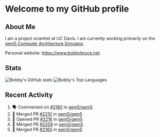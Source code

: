 # Welcome to my GitHub profile

## About Me

I am a project scientist at UC Davis. I am currently working primarily on the [gem5 Computer Architecture Simulator](https://github.com/gem5).

Personal website: <https://www.bobbybruce.net>.

## Stats

![Bobby's GitHub stats](https://github-readme-stats.vercel.app/api?username=bobbyrbruce&show_icons=true&theme=responsive&include_all_commits=true&count_private=true&show=reviews&disable_animations=true)
![Bobby's Top Languages ](https://github-readme-stats.vercel.app/api/top-langs/?username=bobbyrbruce&layout=compact&theme=responsive&count_private=true&langs_count=10&disable_animations=true)

## Recent Activity

<!--START_SECTION:activity-->
1. 🗣 Commented on [#2180](https://github.com/gem5/gem5/pull/2180#issuecomment-2836203355) in [gem5/gem5](https://github.com/gem5/gem5)
2. 🎉 Merged PR [#2210](https://github.com/gem5/gem5/pull/2210) in [gem5/gem5](https://github.com/gem5/gem5)
3. 💪 Opened PR [#2216](https://github.com/gem5/gem5/pull/2216) in [gem5/gem5](https://github.com/gem5/gem5)
4. 🎉 Merged PR [#2208](https://github.com/gem5/gem5/pull/2208) in [gem5/gem5](https://github.com/gem5/gem5)
5. 🎉 Merged PR [#2160](https://github.com/gem5/gem5/pull/2160) in [gem5/gem5](https://github.com/gem5/gem5)
<!--END_SECTION:activity-->
